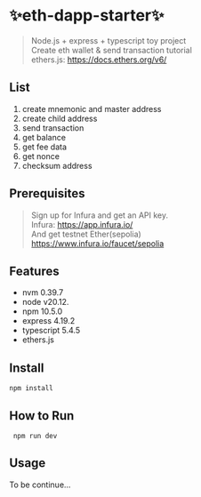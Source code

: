 # ✨eth-dapp-starter✨
> Node.js + express + typescript toy project <br />
Create eth wallet & send transaction tutorial <br />
ethers.js: https://docs.ethers.org/v6/

## List
1. create mnemonic and master address
2. create child address
3. send transaction
4. get balance
5. get fee data
6. get nonce
7. checksum address

## Prerequisites
>Sign up for Infura and get an API key. <br />
Infura: https://app.infura.io/ <br />
And  get testnet Ether(sepolia) <br />
https://www.infura.io/faucet/sepolia 

## Features
- nvm 0.39.7
- node v20.12.
- npm 10.5.0
- express 4.19.2
- typescript 5.4.5
- ethers.js

## Install
```
npm install
```

## How to Run
```
 npm run dev
```

## Usage
To be continue...